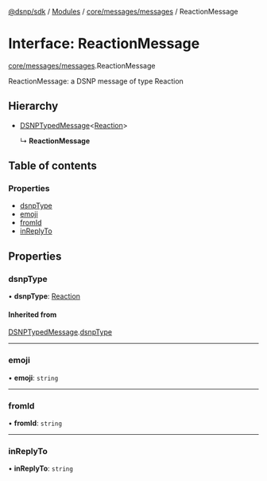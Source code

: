 [@dsnp/sdk](../README.md) / [Modules](../modules.md) / [core/messages/messages](../modules/core_messages_messages.md) / ReactionMessage

# Interface: ReactionMessage

[core/messages/messages](../modules/core_messages_messages.md).ReactionMessage

ReactionMessage: a DSNP message of type Reaction

## Hierarchy

- [DSNPTypedMessage](core_messages_messages.dsnptypedmessage.md)<[Reaction](../enums/core_messages_messages.dsnptype.md#reaction)\>

  ↳ **ReactionMessage**

## Table of contents

### Properties

- [dsnpType](core_messages_messages.reactionmessage.md#dsnptype)
- [emoji](core_messages_messages.reactionmessage.md#emoji)
- [fromId](core_messages_messages.reactionmessage.md#fromid)
- [inReplyTo](core_messages_messages.reactionmessage.md#inreplyto)

## Properties

### dsnpType

• **dsnpType**: [Reaction](../enums/core_messages_messages.dsnptype.md#reaction)

#### Inherited from

[DSNPTypedMessage](core_messages_messages.dsnptypedmessage.md).[dsnpType](core_messages_messages.dsnptypedmessage.md#dsnptype)

___

### emoji

• **emoji**: `string`

___

### fromId

• **fromId**: `string`

___

### inReplyTo

• **inReplyTo**: `string`
